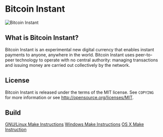 # Bitcoin Instant

![Bitcoin Instant](https://raw.githubusercontent.com/bitcoinstant/bitcoin-instant/master/src/qt/res/icons/toolbar.png)

## What is Bitcoin Instant?

Bitcoin Instant is an experimental new digital currency that enables instant payments to anyone, anywhere in the world. Bitcoin Instant uses peer-to-peer technology to operate with no central authority: managing transactions and issuing money are carried out collectively by the network.

## License

Bitcoin Instant is released under the terms of the MIT license. See `COPYING` for more information or see http://opensource.org/licenses/MIT.

## Build

[GNU/Linux Make Instructions](https://github.com/bitcoinstant/bitcoin-instant/blob/master/doc/build-unix.md)
[Windows Make Instructions](https://github.com/bitcoinstant/bitcoin-instant/blob/master/doc/build-msw.md)
[OS X Make Instruction](https://github.com/bitcoinstant/bitcoin-instant/blob/master/doc/build-osx.md)

